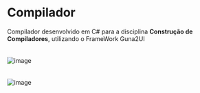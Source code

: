 # Compilador
Compilador desenvolvido em C# para a disciplina <strong>Construção de Compiladores</strong>, utilizando o FrameWork Guna2UI
<br>
<br>
<br>
![image](https://user-images.githubusercontent.com/42442369/107854971-516ab300-6dfe-11eb-83c4-d2ab9b1ce9b6.png)
<br>
<br>
<br>
![image](https://user-images.githubusercontent.com/42442369/107854980-6e06eb00-6dfe-11eb-92c0-8ad3ccdb1ab5.png)
